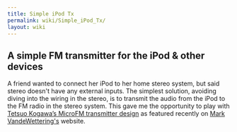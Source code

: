 ```yaml
---
title: Simple iPod Tx
permalink: wiki/Simple_iPod_Tx/
layout: wiki
---
```


A simple FM transmitter for the iPod & other devices
----------------------------------------------------

A friend wanted to connect her iPod to her home stereo system, but said
stereo doesn't have any external inputs. The simplest solution, avoiding
diving into the wiring in the stereo, is to transmit the audio from the
iPod to the FM radio in the stereo system. This gave me the opportunity
to play with [Tetsuo Kogawa’s MicroFM transmitter
design](http://anarchy.translocal.jp/radio/micro/howtosimplestTX.html)
as featured recently on [Mark VandeWettering's](http://brainwagon.org/)
website.

